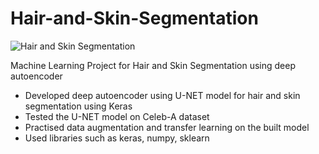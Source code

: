# Hair-and-Skin-Segmentation

![Hair and Skin Segmentation](https://user-images.githubusercontent.com/42758772/77234170-9c863280-6b69-11ea-8b02-869a872e50cf.JPG)

Machine Learning Project for Hair and Skin Segmentation using deep autoencoder
* Developed deep autoencoder using U-NET model for hair and skin segmentation using Keras
* Tested the U-NET model on Celeb-A dataset
* Practised data augmentation and transfer learning on the built model
* Used libraries such as keras, numpy, sklearn

  
